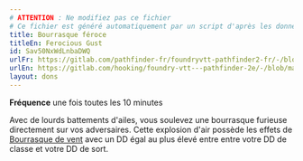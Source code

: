 ```yaml
---
# ATTENTION : Ne modifiez pas ce fichier
# Ce fichier est généré automatiquement par un script d'après les données du module Foundry VTT officiel et de sa traduction
title: Bourrasque féroce
titleEn: Ferocious Gust
id: Sav50NxWdLnbaDWQ
urlFr: https://gitlab.com/pathfinder-fr/foundryvtt-pathfinder2-fr/-/blob/master/data/feats/Sav50NxWdLnbaDWQ.htm
urlEn: https://gitlab.com/hooking/foundry-vtt---pathfinder-2e/-/blob/master/packs/data/feats.db/ferocious-gust.json
layout: dons
---
```

**Fréquence** une fois toutes les 10 minutes

Avec de lourds battements d'ailes, vous soulevez une bourrasque furieuse directement sur vos adversaires. Cette explosion d'air possède les effets de [Bourrasque de vent](../sorts/bourrasque.md) avec un DD égal au plus élevé entre entre votre DD de classe et votre DD de sort.
